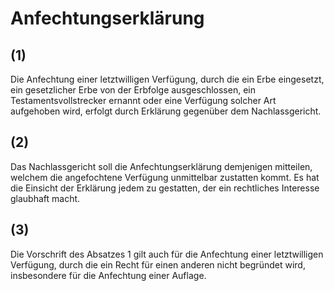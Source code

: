 # Anfechtungserklärung



## (1)

 Die Anfechtung einer letztwilligen Verfügung, durch die ein Erbe eingesetzt, ein gesetzlicher Erbe von der Erbfolge ausgeschlossen, ein Testamentsvollstrecker ernannt oder eine Verfügung solcher Art aufgehoben wird, erfolgt durch Erklärung gegenüber dem Nachlassgericht.

## (2)

 Das Nachlassgericht soll die Anfechtungserklärung demjenigen mitteilen, welchem die angefochtene Verfügung unmittelbar zustatten kommt. Es hat die Einsicht der Erklärung jedem zu gestatten, der ein rechtliches Interesse glaubhaft macht.

## (3)

 Die Vorschrift des Absatzes 1 gilt auch für die Anfechtung einer letztwilligen Verfügung, durch die ein Recht für einen anderen nicht begründet wird, insbesondere für die Anfechtung einer Auflage. 

